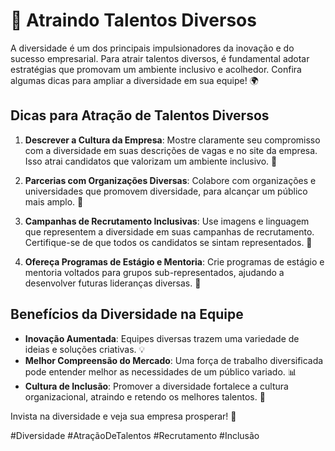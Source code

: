 # 🌟 Atraindo Talentos Diversos

A diversidade é um dos principais impulsionadores da inovação e do sucesso empresarial. Para atrair talentos diversos, é fundamental adotar estratégias que promovam um ambiente inclusivo e acolhedor. Confira algumas dicas para ampliar a diversidade em sua equipe! 🌍

## Dicas para Atração de Talentos Diversos

1. **Descrever a Cultura da Empresa**: Mostre claramente seu compromisso com a diversidade em suas descrições de vagas e no site da empresa. Isso atrai candidatos que valorizam um ambiente inclusivo. 🏢

2. **Parcerias com Organizações Diversas**: Colabore com organizações e universidades que promovem diversidade, para alcançar um público mais amplo. 🤝

3. **Campanhas de Recrutamento Inclusivas**: Use imagens e linguagem que representem a diversidade em suas campanhas de recrutamento. Certifique-se de que todos os candidatos se sintam representados. 📣

4. **Ofereça Programas de Estágio e Mentoria**: Crie programas de estágio e mentoria voltados para grupos sub-representados, ajudando a desenvolver futuras lideranças diversas. 🌈

## Benefícios da Diversidade na Equipe

- **Inovação Aumentada**: Equipes diversas trazem uma variedade de ideias e soluções criativas. 💡
- **Melhor Compreensão do Mercado**: Uma força de trabalho diversificada pode entender melhor as necessidades de um público variado. 📊
- **Cultura de Inclusão**: Promover a diversidade fortalece a cultura organizacional, atraindo e retendo os melhores talentos. 🌟

Invista na diversidade e veja sua empresa prosperar! 🚀

#Diversidade #AtraçãoDeTalentos #Recrutamento #Inclusão